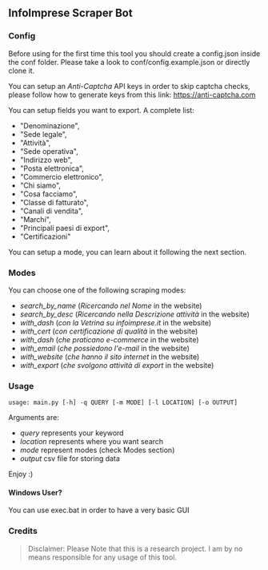 ## InfoImprese Scraper Bot 

### Config

Before using for the first time this tool you should create a config.json inside the conf folder.
Please take a look to conf/config.example.json or directly clone it.

You can setup an *Anti-Captcha* API keys in order to skip captcha checks,
please follow how to generate keys from this link:
https://anti-captcha.com

You can setup fields you want to export. 
A complete list:

- "Denominazione",
- "Sede legale",
- "Attività",
- "Sede operativa",
- "Indirizzo web",
- "Posta elettronica",
- "Commercio elettronico",
- "Chi siamo",
- "Cosa facciamo",
- "Classe di fatturato",
- "Canali di vendita",
- "Marchi",
- "Principali paesi di export",
- "Certificazioni"

You can setup a mode, you can learn about it following the next section.

### Modes
You can choose one of the following scraping modes:

- _search_by_name_ (_Ricercando nel Nome_ in the website)
- _search_by_desc_ (_Ricercando nella Descrizione attività_ in the website)
- _with_dash_ (_con la Vetrina su infoimprese.it_ in the website)
- _with_cert_ (_con certificazione di qualità_ in the website)
- _with_dash_ (_che praticano e-commerce_ in the website)
- _with_email_ (_che possiedono l'e-mail_ in the website)
- _with_website_ (_che hanno il sito internet_ in the website)
- _with_export_ (_che svolgono attività di export_ in the website)

### Usage

```
usage: main.py [-h] -q QUERY [-m MODE] [-l LOCATION] [-o OUTPUT]
```

Arguments are:
- *query* represents your keyword
- *location* represents where you want search
- *mode* represent modes (check Modes section)
- *output* csv file for storing data

Enjoy :)

#### Windows User?

You can use exec.bat in order to have a very basic GUI

### Credits

> Disclaimer: Please Note that this is a research project. I am by no means responsible for any usage of this tool.
